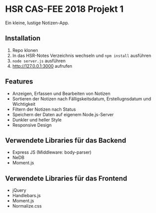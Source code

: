 # HSR CAS-FEE 2018 Projekt 1

Ein kleine, lustige Notizen-App.

## Installation

1. Repo klonen
2. In das HSR-Notes Verzeichnis wechseln und `npm install` ausführen
3. `node server.js` ausführen
4. http://127.0.0.1:3000 aufrufen

## Features

* Anzeigen, Erfassen und Bearbeiten von Notizen
* Sortieren der Notizen nach Fälligskeitsdatum, Erstellugnsdatum und Wichtigkeit
* Filtern der Notizen nach Status
* Speichern der Daten auf eigenem Node.js-Server
* Dunkler und heller Style
* Responsive Design

## Verwendete Libraries für das Backend

* Express JS (Middleware: body-parser)
* NeDB
* Moment.js

## Verwendete Libraries für das Frontend

* jQuery
* Handlebars.js
* Moment.js
* Normalize.css
